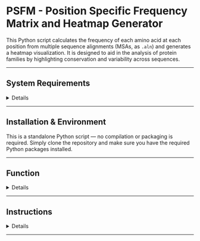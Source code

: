 # PSFM - Position Specific Frequency Matrix and Heatmap Generator

This Python script calculates the frequency of each amino acid at each position from multiple sequence alignments (MSAs, as `.aln`) and generates a heatmap visualization. It is designed to aid in the analysis of protein families by highlighting conservation and variability across sequences.

---

## System Requirements

<details>

---

### Software Requirements

#### **OS Requirements**
This package is supported for Linux. The package has been tested on the following systems:

  - Linux: Ubuntu 20.04

#### **Dependencies**
There is no ```environment.yml``` file provided. Please ensure the following Python packages are installed in your environment. The typical installation time should take some minutes. 
```  
python v.3.11.5
numpy v.1.26.2
matplotlib v.3.9.2
```

---

### Hardware Requirements


#### **Recommended System** and **Database Storage Requirements**

There are ***no specific hardware** requirements for running this script. A standard laptop or desktop system is sufficient for typical use cases.

</details>

---

## Installation & Environment

This is a standalone Python script — no compilation or packaging is required. Simply clone the repository and make sure you have the required Python packages installed.

---


## Function

<details>

- Parses sequences from `.aln` files.
- Calculates amino acid frequencies at each position in the sequence alignment.
- Weights each family equally in the calculation of the average amino acid frequency, ensuring a balanced representation in the heatmap.
- Generates heatmaps to visualize the frequency of each amino acid.
- Implements a cut-off for underrepresentation of amino acids.
- Exports frequency data to a CSV file for further analysis.
- Allows for highlighting specific amino acids in the heatmap.

</details>

---

## Instructions

<details>

To use the script, prepare a list of file paths to your `.aln` files containing the multiple sequence alignments. Modify the `family_file_paths` list in the `main` function accordingly. You can also add a highlighting sequence, to get an idea of how an individual sequence fits into your conserved sequence.

The heatmap will be displayed for the average frequency across all provided sequences. Note that each sequence family is weighted equally in the average calculation, ensuring that each family contributes identically to the final visualization, regardless of the number of sequences in each family.

</details>

---
